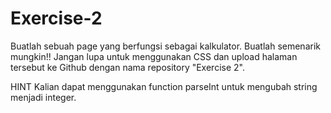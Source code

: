 # Exercise-2
Buatlah sebuah page yang berfungsi sebagai kalkulator. Buatlah semenarik mungkin!! Jangan lupa untuk menggunakan CSS dan upload halaman tersebut ke Github dengan nama repository "Exercise 2".

HINT Kalian dapat menggunakan function parseInt untuk mengubah string menjadi integer.
